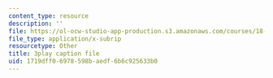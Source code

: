 ```yaml
---
content_type: resource
description: ''
file: https://ol-ocw-studio-app-production.s3.amazonaws.com/courses/18-01sc-single-variable-calculus-fall-2010/1719dff06978598baedf6b6c925633b0_PNTnmH6jsRI.vtt
file_type: application/x-subrip
resourcetype: Other
title: 3play caption file
uid: 1719dff0-6978-598b-aedf-6b6c925633b0
---
```

